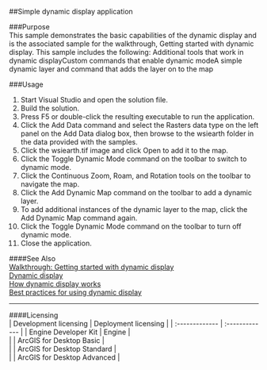 ##Simple dynamic display application

###Purpose  
This sample demonstrates the basic capabilities of the dynamic display and is the associated sample for the walkthrough, Getting started with dynamic display. This sample includes the following: Additional tools that work in dynamic displayCustom commands that enable dynamic modeA simple dynamic layer and command that adds the layer on to the map   


###Usage
1. Start Visual Studio and open the solution file.   
1. Build the solution.   
1. Press F5 or double-click the resulting executable to run the application.   
1. Click the Add Data command and select the Rasters data type on the left panel on the Add Data dialog box, then browse to the wsiearth folder in the data provided with the samples.  
1. Click the wsiearth.tif image and click Open to add it to the map.  
1. Click the Toggle Dynamic Mode command on the toolbar to switch to dynamic mode.  
1. Click the Continuous Zoom, Roam, and Rotation tools on the toolbar to navigate the map.  
1. Click the Add Dynamic Map command on the toolbar to add a dynamic layer.  
1. To add additional instances of the dynamic layer to the map, click the Add Dynamic Map command again.  
1. Click the Toggle Dynamic Mode command on the toolbar to turn off dynamic mode.  
1. Close the application.  







####See Also  
[Walkthrough: Getting started with dynamic display](http://desktop.arcgis.com/search/?q=Walkthrough%3A%20Getting%20started%20with%20dynamic%20display&p=0&language=en&product=arcobjects-sdk-dotnet&version=&n=15&collection=help)  
[Dynamic display](http://desktop.arcgis.com/search/?q=Dynamic%20display&p=0&language=en&product=arcobjects-sdk-dotnet&version=&n=15&collection=help)  
[How dynamic display works](http://desktop.arcgis.com/search/?q=How%20dynamic%20display%20works&p=0&language=en&product=arcobjects-sdk-dotnet&version=&n=15&collection=help)  
[Best practices for using dynamic display](http://desktop.arcgis.com/search/?q=Best%20practices%20for%20using%20dynamic%20display&p=0&language=en&product=arcobjects-sdk-dotnet&version=&n=15&collection=help)  


---------------------------------

####Licensing  
| Development licensing | Deployment licensing | 
| :------------- | :------------- | 
| Engine Developer Kit | Engine |  
|  | ArcGIS for Desktop Basic |  
|  | ArcGIS for Desktop Standard |  
|  | ArcGIS for Desktop Advanced |  


